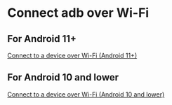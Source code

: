 # Connect adb over Wi-Fi


## For Android 11+
[Connect to a device over Wi-Fi (Android 11+)](https://developer.android.com/studio/command-line/adb#connect-to-a-device-over-wi-fi-android-11+)

## For Android 10 and lower
[Connect to a device over Wi-Fi (Android 10 and lower)](https://developer.android.com/studio/command-line/adb#wireless)
